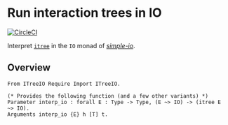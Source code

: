 # Run interaction trees in IO

[![CircleCI][circleci-shield]][circleci-link]

Interpret [`itree`][itree] in the `IO` monad of [*simple-io*][io].

[itree]: https://github.com/DeepSpec/InteractionTrees
[io]: https://github.com/Lysxia/coq-simple-io

[circleci-shield]: https://circleci.com/gh/Lysxia/coq-itree-io.svg?style=svg
[circleci-link]:   https://circleci.com/gh/Lysxia/coq-itree-io

## Overview

```coq
From ITreeIO Require Import ITreeIO.

(* Provides the following function (and a few other variants) *)
Parameter interp_io : forall E : Type -> Type, (E ~> IO) -> (itree E ~> IO).
Arguments interp_io {E} h [T] t.
```
